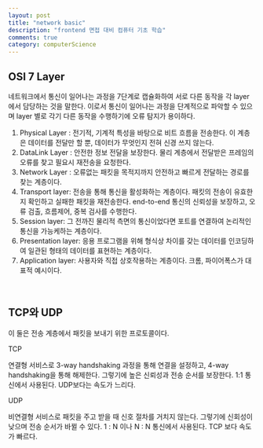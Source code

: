 ```yaml
---
layout: post
title: "network basic"
description: "frontend 면접 대비 컴퓨터 기초 학습"
comments: true
category: computerScience
---
```


## OSI 7 Layer

네트워크에서 통신이 일어나는 과정을 7단계로 캡슐화하여 서로 다른 동작을 각 layer에서 담당하는 것을 말한다. 이로서 통신이 일어나는 과정을 단계적으로 파악할 수 있으며 layer 별로 각기 다른 동작을 수행하기에 오류 탐지가 용이하다.

1. Physical Layer : 전기적, 기계적 특성을 바탕으로 비트 흐름을 전송한다. 이 계층은 데이터를 전달만 할 뿐, 데이터가 무엇인지 전혀 신경 쓰지 않는다.
2. DataLink Layer : 안전한 정보 전달을 보장한다. 물리 계층에서 전달받은 프레임의 오류를 찾고 필요시 재전송을 요청한다.
3. Network Layer : 오류없는 패킷을 목적지까지 안전하고 빠르게 전달하는 경로를 찾는 계층이다.
4. Transport layer: 전송을 통해 통신을 활성화하는 계층이다. 패킷의 전송이 유효한지 확인하고 실패한 패킷을 재전송한다. end-to-end 통신의 신뢰성을 보장하고, 오류 검출, 흐름제어, 중복 검사를 수행한다.
5. Session layer: 그 전까진 물리적 측면의 통신이었다면 포트를 연결하여 논리적인 통신을 가능케하는 계층이다.
6. Presentation layer: 응용 프로그램을 위해 형식상 차이를 갖는 데이터를 인코딩하여 일관된 형태의 데이터를 표현하는 계층이다.
7. Application layer: 사용자와 직접 상호작용하는 계층이다. 크롬, 파이어폭스가 대표적 예시이다.

<br/>

## TCP와 UDP

이 둘은 전송 계층에서 패킷을 보내기 위한 프로토콜이다.

TCP

연결형 서비스로 3-way handshaking 과정을 통해 연결을 설정하고, 4-way handshaking을 통해 해제한다. 그렇기에 높은 신뢰성과 전송 순서를 보장한다. 1:1 통신에서 사용된다. UDP보다는 속도가 느리다.

UDP

비연결형 서비스로 패킷을 주고 받을 때 신호 절차를 거치지 않는다. 그렇기에 신회성이 낮으며 전송 순서가 바뀔 수 있다. 1 : N 이나 N : N 통신에서 사용된다. TCP 보다 속도가 빠르다.
